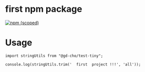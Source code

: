 first npm package
===


[![npm (scoped)](https://img.shields.io/npm/v/@gd-cho/tiny?color=red&style=plastic)](https://github.com/gd-cho/test-tiny)

# Usage
```
import stringUtils from "@gd-cho/test-tiny";

console.log(stringUtils.trim('  first  project !!!', 'all'));

```
